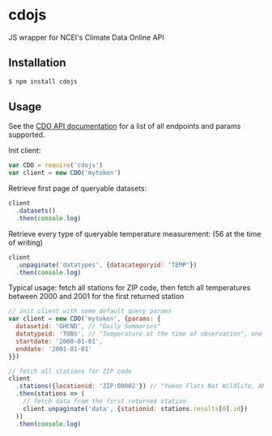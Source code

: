 # cdojs
JS wrapper for NCEI's Climate Data Online API

## Installation
```sh
$ npm install cdojs
```

## Usage
See the [CDO API documentation](http://www.ncdc.noaa.gov/cdo-web/webservices/v2)
for a list of all endpoints and params supported.

Init client:
```js
var CDO = require('cdojs')
var client = new CDO('mytoken')
```

Retrieve first page of queryable datasets:
```js
client
  .datasets()
  .then(console.log)
```

Retrieve every type of queryable temperature measurement: (56 at the time of writing)
```js
client
  .unpaginate('datatypes', {datacategoryid: 'TEMP'})
  .then(console.log)
```

Typical usage: fetch all stations for ZIP code, then fetch all temperatures
between 2000 and 2001 for the first returned station
```js
// init client with some default query params
var client = new CDO('mytoken', {params: {
  datasetid: 'GHCND', // "Daily Summaries"
  datatypeid: 'TOBS', // "Temperature at the time of observation", one of the TEMP datatypes returned by the above query
  startdate: '2000-01-01',
  enddate: '2001-01-01'
}})

// fetch all stations for ZIP code
client
  .stations({locationid: 'ZIP:00002'}) // "Yukon Flats Nat Wildlife, AK 00002". Not all ZIPs have a station
  .then(stations => (
    // fetch data from the first returned station
    client.unpaginate('data', {stationid: stations.results[0].id})
  ))
  .then(console.log)
```
